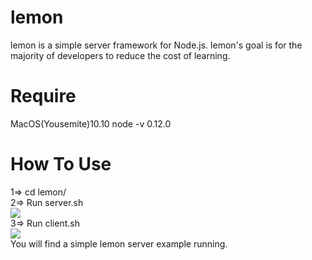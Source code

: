 # lemon
lemon is a simple server framework for Node.js.
lemon's goal is for the majority of developers to reduce the cost of learning.

# Require
MacOS(Yousemite)10.10 
node -v 0.12.0

# How To Use    
1=> cd lemon/  
2=> Run server.sh    
![](https://github.com/onelei/lemon/blob/master/img/server.png)    
3=> Run client.sh          
![](https://github.com/onelei/lemon/blob/master/img/client.png)   
You will find a simple lemon server example running.

